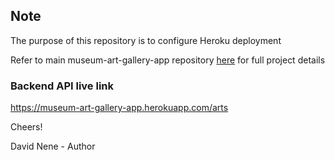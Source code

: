 ## Note
The purpose of this repository is to configure Heroku deployment

Refer to main museum-art-gallery-app repository [here](https://github.com/davidnene/museum-art-gallery-app) for full project details

### Backend API live link
https://museum-art-gallery-app.herokuapp.com/arts

Cheers!

David Nene - Author